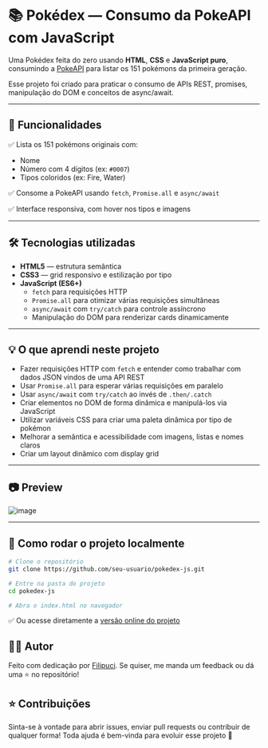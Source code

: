 # 📚 Pokédex — Consumo da PokeAPI com JavaScript

Uma Pokédex feita do zero usando **HTML**, **CSS** e **JavaScript puro**, consumindo a [PokeAPI](https://pokeapi.co/) para listar os 151 pokémons da primeira geração.

Esse projeto foi criado para praticar o consumo de APIs REST, promises, manipulação do DOM e conceitos de async/await.

---

## 🚀 Funcionalidades

✅ Lista os 151 pokémons originais com:
- Nome
- Número com 4 dígitos (ex: `#0007`)
- Tipos coloridos (ex: Fire, Water)

✅ Consome a PokeAPI usando `fetch`, `Promise.all` e `async/await`

✅ Interface responsiva, com hover nos tipos e imagens

---

## 🛠 Tecnologias utilizadas

- **HTML5** — estrutura semântica
- **CSS3** — grid responsivo e estilização por tipo
- **JavaScript (ES6+)**
  - `fetch` para requisições HTTP
  - `Promise.all` para otimizar várias requisições simultâneas
  - `async/await` com `try/catch` para controle assíncrono
  - Manipulação do DOM para renderizar cards dinamicamente

---

## 💡 O que aprendi neste projeto

- Fazer requisições HTTP com `fetch` e entender como trabalhar com dados JSON vindos de uma API REST
- Usar `Promise.all` para esperar várias requisições em paralelo
- Usar `async/await` com `try/catch` ao invés de `.then/.catch`
- Criar elementos no DOM de forma dinâmica e manipulá-los via JavaScript
- Utilizar variáveis CSS para criar uma paleta dinâmica por tipo de pokémon
- Melhorar a semântica e acessibilidade com imagens, listas e nomes claros
- Criar um layout dinâmico com display grid

---

## 📷 Preview

![image](https://github.com/user-attachments/assets/eb0c2448-f40d-4f87-8919-b725b5267325)

---

## 🚀 Como rodar o projeto localmente

```bash
# Clone o repositório
git clone https://github.com/seu-usuario/pokedex-js.git

# Entre na pasta do projeto
cd pokedex-js

# Abra o index.html no navegador

```

✅ Ou acesse diretamente a [versão online do projeto](https://filipuci.github.io/pokedex-pokeAPI/)


## 👨‍💻 Autor
Feito com dedicação por [Filipuci](https://github.com/Filipuci).
Se quiser, me manda um feedback ou dá uma ⭐ no repositório!


## ⭐ Contribuições
Sinta-se à vontade para abrir issues, enviar pull requests ou contribuir de qualquer forma!
Toda ajuda é bem-vinda para evoluir esse projeto 🚀
